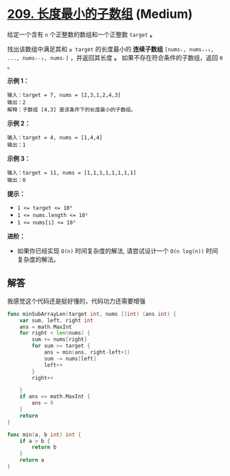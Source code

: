 # [209. 长度最小的子数组][link] (Medium)

[link]: https://leetcode.cn/problems/minimum-size-subarray-sum/

给定一个含有 `n` 个正整数的数组和一个正整数 `target` **。**

找出该数组中满足其和 `≥ target` 的长度最小的 **连续子数组** `[numsₗ, numsₗ₊₁, ..., numsᵣ₋₁, numsᵣ]` 
，并返回其长度 **。** 如果不存在符合条件的子数组，返回 `0` 。

**示例 1：**

```
输入：target = 7, nums = [2,3,1,2,4,3]
输出：2
解释：子数组 [4,3] 是该条件下的长度最小的子数组。

```

**示例 2：**

```
输入：target = 4, nums = [1,4,4]
输出：1

```

**示例 3：**

```
输入：target = 11, nums = [1,1,1,1,1,1,1,1]
输出：0

```

**提示：**

- `1 <= target <= 10⁹`
- `1 <= nums.length <= 10⁵`
- `1 <= nums[i] <= 10⁵`

**进阶：**

- 如果你已经实现 `O(n)` 时间复杂度的解法, 请尝试设计一个 `O(n log(n))` 时间复杂度的解法。

## 解答
我感觉这个代码还是挺好懂的，代码功力还需要增强
```go
func minSubArrayLen(target int, nums []int) (ans int) {
	var sum, left, right int
	ans = math.MaxInt
	for right < len(nums) {
		sum += nums[right]
		for sum >= target {
			ans = min(ans, right-left+1)
			sum -= nums[left]
			left++
		}
		right++

	}
	if ans == math.MaxInt {
		ans = 0
	}
	return
}

func min(a, b int) int {
	if a > b {
		return b
	}
	return a
}
```